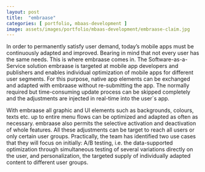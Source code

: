 ```yaml
---
layout: post
title:  "embraase"
categories: [ portfolio, mbaas-development ]
image: assets/images/portfolio/mbaas-development/embraase-claim.jpg
---
```

In order to permanently satisfy user demand, today’s mobile apps must be continuously adapted and improved. Bearing in mind that not every user has the same needs. This is where embraase comes in. The Software-as-a-Service solution embraase is targeted at mobile app developers and publishers and enables individual optimization of mobile apps for different user segments. For this purpose, native app elements can be exchanged and adapted with embraase without re-submitting the app. The normally required but time-consuming update process can be skipped completely and the adjustments are injected in real-time into the user´s app.

With embraase all graphic and UI elements such as backgrounds, colours, texts etc. up to entire menu flows can be optimized and adapted as often as necessary. embraase also permits the selective activation and deactivation of whole features. All these adjustments can be target to reach all users or only certain user groups. Practically, the team has identified two use cases that they will focus on initially: A/B testing, i.e. the data-supported optimization through simultaneous testing of several variations directly on the user, and personalization, the targeted supply of individually adapted content to different user groups. 
   